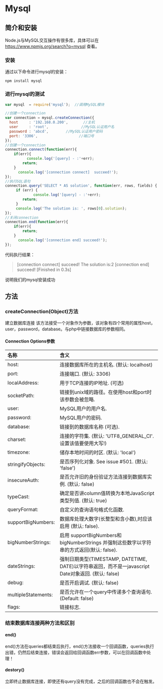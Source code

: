 # Mysql

## 简介和安装

Node.js与MySQL交互操作有很多库，具体可以在 <https://www.npmjs.org/search?q=mysql> 查看。

### 安装

通过以下命令进行mysql的安装：

```
npm install mysql
```

### 进行mysql的测试

```javascript
var mysql  = require('mysql');  //调用MySQL模块

//创建一个connection
var connection = mysql.createConnection({     
  host     : '192.168.0.200',       //主机
  user     : 'root',               //MySQL认证用户名
  password : 'abcd',        //MySQL认证用户密码
  port: '3306',                   //端口号
});
//创建一个connection
connection.connect(function(err){
    if(err){        
          console.log('[query] - :'+err);
        return;
    }
      console.log('[connection connect]  succeed!');
});  
//执行SQL语句
connection.query('SELECT * AS solution', function(err, rows, fields) {
     if (err) {
             console.log('[query] - :'+err);
        return;
     }
     console.log('The solution is: ', rows[0].solution);  
});  
//关闭connection
connection.end(function(err){
    if(err){        
        return;
    }
      console.log('[connection end] succeed!');
});
```

代码执行结果：

> [connection connect] succeed!
> The solution is:2
> [connection end] succeed!
> [Finished in 0.3s]

说明我们的mysql安装成功

## 方法

### createConnection(Object)方法

建立数据库连接 该方法接受一个对象作为参数，该对象有四个常用的属性host，user，password，database。与php中链接数据库的参数相同。

#### Connection Options参数

| 名称                | 含义                                                         |
| :------------------ | :----------------------------------------------------------- |
| host:               | 连接数据库所在的主机名. (默认: localhost)                    |
| port:               | 连接端口. (默认: 3306)                                       |
| localAddress:       | 用于TCP连接的IP地址. (可选)                                  |
| socketPath:         | 链接到unix域的路径。在使用host和port时该参数会被忽略.        |
| user:               | MySQL用户的用户名.                                           |
| password:           | MySQL用户的密码.                                             |
| database:           | 链接到的数据库名称 (可选).                                   |
| charset:            | 连接的字符集. (默认: 'UTF8_GENERAL_CI'.设置该值要使用大写!)  |
| timezone:           | 储存本地时间的时区. (默认: 'local')                          |
| stringifyObjects:   | 是否序列化对象. See issue #501. (默认: 'false')              |
| insecureAuth:       | 是否允许旧的身份验证方法连接到数据库实例. (默认: false)      |
| typeCast:           | 确定是否讲column值转换为本地JavaScript类型列值. (默认: true) |
| queryFormat:        | 自定义的查询语句格式化函数.                                  |
| supportBigNumbers:  | 数据库处理大数字(长整型和含小数),时应该启用 (默认: false).   |
| bigNumberStrings:   | 启用 supportBigNumbers和bigNumberStrings 并强制这些数字以字符串的方式返回(默认: false). |
| dateStrings:        | 强制日期类型(TIMESTAMP, DATETIME, DATE)以字符串返回，而不是一javascript Date对象返回. (默认: false) |
| debug:              | 是否开启调试. (默认: false)                                  |
| multipleStatements: | 是否允许在一个query中传递多个查询语句. (Default: false)      |
| flags:              | 链接标志.                                                    |

### 结束数据库连接两种方法和区别

#### end()

end()方法在queries都结束后执行，end()方法接收一个回调函数，queries执行出错，仍然后结束连接，错误会返回给回调函数err参数，可以在回调函数中处理！

#### destory()

立即终止数据库连接，即使还有query没有完成，之后的回调函数也不会在触发。